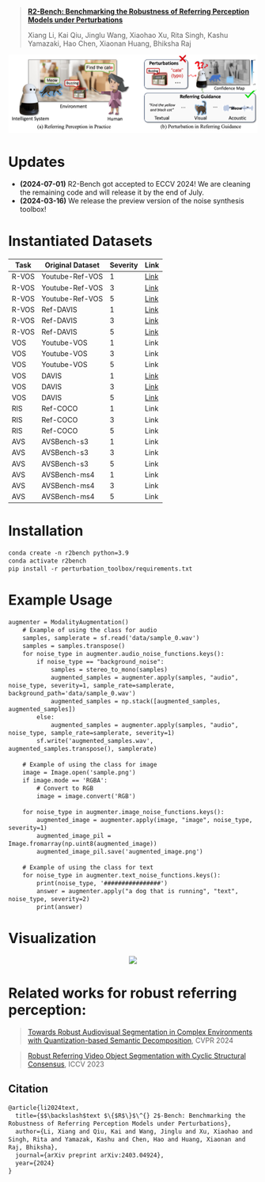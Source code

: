 > [**R2-Bench: Benchmarking the Robustness of Referring Perception Models under Perturbations**](https://arxiv.org/abs/2403.04924)
>
> Xiang Li, Kai Qiu, Jinglu Wang, Xiaohao Xu, Rita Singh, Kashu Yamazaki, Hao Chen, Xiaonan Huang, Bhiksha Raj

<p align="center"><img src="assets/Illustration.png" width="700"/></p>

# Updates
- **(2024-07-01)** R2-Bench got accepted to ECCV 2024! We are cleaning the remaining code and will release it by the end of July.
- **(2024-03-16)** We release the preview version of the noise synthesis toolbox!

# Instantiated Datasets
| Task | Original Dataset | Severity | Link |
|-----------------|-----------------|-----------------|-----------------|
| R-VOS | Youtube-Ref-VOS | 1 | [Link]() |
| R-VOS | Youtube-Ref-VOS | 3 | [Link]() |
| R-VOS | Youtube-Ref-VOS | 5 | [Link]() |
| R-VOS | Ref-DAVIS | 1 | [Link]() |
| R-VOS | Ref-DAVIS | 3 | [Link]() |
| R-VOS | Ref-DAVIS | 5 | [Link]() |
| VOS | Youtube-VOS | 1 | Link |
| VOS | Youtube-VOS | 3 | Link |
| VOS | Youtube-VOS | 5 | Link |
| VOS | DAVIS | 1 | [Link](https://drive.google.com/file/d/1JQrPHKr9zzP7W4V9sQgadVEjTSVWlJhS/view?usp=drive_link) |
| VOS | DAVIS | 3 | [Link](https://drive.google.com/file/d/1JQrPHKr9zzP7W4V9sQgadVEjTSVWlJhS/view?usp=drive_link) |
| VOS | DAVIS | 5 | [Link](https://drive.google.com/file/d/1JQrPHKr9zzP7W4V9sQgadVEjTSVWlJhS/view?usp=drive_link) |
| RIS | Ref-COCO | 1 | Link |
| RIS | Ref-COCO | 3 | Link |
| RIS | Ref-COCO | 5 | Link |
| AVS | AVSBench-s3 | 1 | Link |
| AVS | AVSBench-s3 | 3 | Link |
| AVS | AVSBench-s3 | 5 | Link |
| AVS | AVSBench-ms4 | 1 | Link |
| AVS | AVSBench-ms4 | 3 | Link |
| AVS | AVSBench-ms4 | 5 | Link |

# Installation
```
conda create -n r2bench python=3.9
conda activate r2bench
pip install -r perturbation_toolbox/requirements.txt
```

# Example Usage
```
augmenter = ModalityAugmentation()
    # Example of using the class for audio
    samples, samplerate = sf.read('data/sample_0.wav')
    samples = samples.transpose()
    for noise_type in augmenter.audio_noise_functions.keys():
        if noise_type == "background_noise":
            samples = stereo_to_mono(samples)
            augmented_samples = augmenter.apply(samples, "audio", noise_type, severity=1, sample_rate=samplerate, background_path='data/sample_0.wav')
            augmented_samples = np.stack([augmented_samples, augmented_samples])
        else:
            augmented_samples = augmenter.apply(samples, "audio", noise_type, sample_rate=samplerate, severity=1)
        sf.write('augmented_samples.wav', augmented_samples.transpose(), samplerate)

    # Example of using the class for image
    image = Image.open('sample.png')
    if image.mode == 'RGBA':
        # Convert to RGB
        image = image.convert('RGB')

    for noise_type in augmenter.image_noise_functions.keys():
        augmented_image = augmenter.apply(image, "image", noise_type, severity=1)
        augmented_image_pil = Image.fromarray(np.uint8(augmented_image))
        augmented_image_pil.save('augmented_image.png')

    # Example of using the class for text
    for noise_type in augmenter.text_noise_functions.keys():
        print(noise_type, '################')
        answer = augmenter.apply("a dog that is running", "text", noise_type, severity=2)
        print(answer)
```

# Visualization
<p align="center"><img src="assets/vis.jpg" width="900"/></p>

# Related works for robust referring perception:

> [Towards Robust Audiovisual Segmentation in Complex Environments with Quantization-based Semantic Decomposition](https://arxiv.org/abs/2310.00132), CVPR 2024

> [Robust Referring Video Object Segmentation with Cyclic Structural Consensus](https://arxiv.org/abs/2403.04924), ICCV 2023

## Citation
```
@article{li2024text,
  title={$$\backslash$text $\{$R$\}$\^{} 2$-Bench: Benchmarking the Robustness of Referring Perception Models under Perturbations},
  author={Li, Xiang and Qiu, Kai and Wang, Jinglu and Xu, Xiaohao and Singh, Rita and Yamazak, Kashu and Chen, Hao and Huang, Xiaonan and Raj, Bhiksha},
  journal={arXiv preprint arXiv:2403.04924},
  year={2024}
}
```
